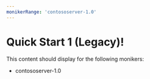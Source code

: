 ```yaml
---
monikerRange: 'contososerver-1.0'
---
```


# Quick Start 1 (Legacy)!

This content should display for the following monikers:

* contososerver-1.0